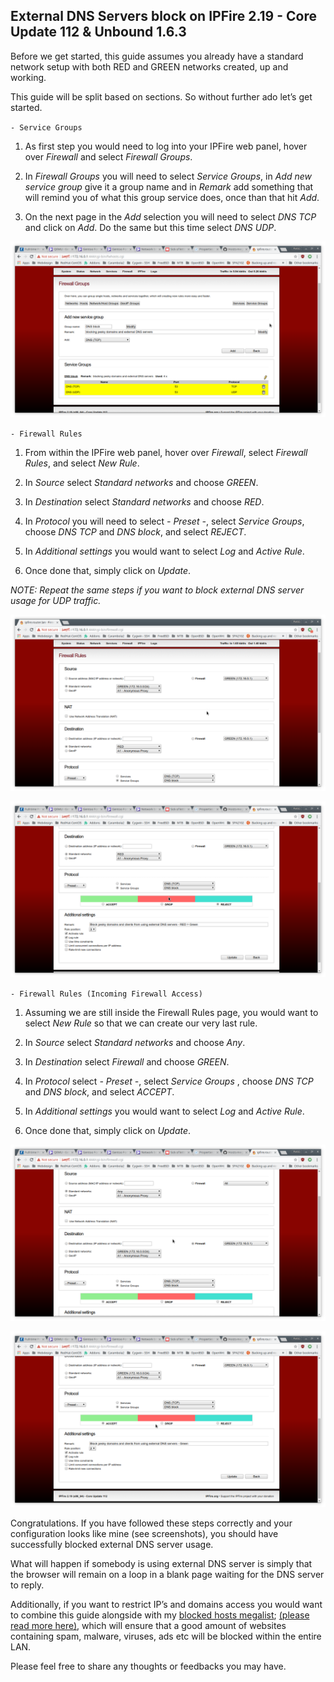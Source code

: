 ## External DNS Servers block on IPFire 2.19 - Core Update 112 & Unbound 1.6.3

Before we get started, this guide assumes you already have a standard network setup with both RED and GREEN networks created, up and working.

This guide will be split based on sections. So without further ado let’s get started.

`- Service Groups`

1) As first step you would need to log into your IPFire web panel, hover over *Firewall* and select *Firewall Groups*.

2) In *Firewall Groups* you will need to select *Service Groups*, in *Add new service group* give it a group name and in *Remark* add something that will remind you of what this group service does, once than that hit *Add*.

3) On the next page in the *Add* selection you will need to select *DNS TCP* and click on *Add*. Do the same but this time select *DNS UDP*.

![Alt text](https://raw.githubusercontent.com/psammarco/IPFire-external-DNS-block/master/examples/1_service-groups.png "Service Groups")

`- Firewall Rules`

1) From within the IPFire web panel, hover over *Firewall*, select *Firewall Rules*, and select *New Rule*.

2) In *Source* select *Standard networks* and choose *GREEN*.

3) In *Destination* select *Standard networks* and choose *RED*.

4) In *Protocol* you will need to select *- Preset -*, select *Service Groups*, choose *DNS TCP* and *DNS block*, and select *REJECT*.

5) In *Additional settings* you would want to select *Log* and *Active Rule*. 

6) Once done that, simply click on *Update*.

*NOTE: Repeat the same steps if you want to block external DNS server usage for UDP traffic.*

![Alt text](https://raw.githubusercontent.com/psammarco/IPFire-external-DNS-block/master/examples/red-dns-block1_.png "RED DNS block 1")

![Alt text](https://raw.githubusercontent.com/psammarco/IPFire-external-DNS-block/master/examples/red-dns-block2.png "RED DNS block 2")

`- Firewall Rules (Incoming Firewall Access)`

1) Assuming we are still inside the Firewall Rules page, you would want to select *New Rule* so that we can create our very last rule.

2) In *Source* select *Standard networks* and choose *Any*.

3) In *Destination* select *Firewall* and choose *GREEN*.

4) In *Protocol* select *- Preset -*, select *Service Groups* , choose *DNS TCP* and *DNS block*, and select *ACCEPT*.

5) In *Additional settings* you would want to select *Log* and *Active Rule*. 

6) Once done that, simply click on *Update*.

![Alt text](https://raw.githubusercontent.com/psammarco/IPFire-external-DNS-block/master/examples/green-dns-block1.png "GREEN DNS block 1")

![Alt text](https://raw.githubusercontent.com/psammarco/IPFire-external-DNS-block/master/examples/green-dns-block2.png "GREEN DNS block 2")

Congratulations. If you have followed these steps correctly and your configuration looks like mine (see screenshots), you should have successfully blocked external DNS server usage. 

What will happen if somebody is using external DNS server is simply that the browser will remain on a loop in a blank page waiting for the DNS server to reply.

Additionally, if you want to restrict IP’s and domains access you would want to combine this guide alongside with my [blocked hosts megalist](https://raw.githubusercontent.com/psammarco/Hosts-megalist-block-for-unbound/master/block.conf); [(please read more here)](https://github.com/psammarco/Hosts-megalist-block-for-unbound/blob/master/README.md), which will ensure that a good amount of websites containing spam, malware, viruses, ads etc will be blocked within the entire LAN.

Please feel free to share any thoughts or feedbacks you may have. 
